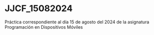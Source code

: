 # JJCF_15082024
Práctica correspondiente al día 15 de agosto del 2024 de la asignatura Programación en Dispositivos Móviles
